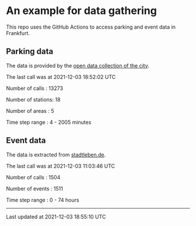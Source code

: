 # An example for data gathering

This repo uses the GitHub Actions to access parking and event data in Frankfurt.

## Parking data
The data is provided by the [open data collection of the city](https://www.offenedaten.frankfurt.de/).

The last call was at 2021-12-03 18:52:02 UTC

Number of calls   : 13273

Number of stations:    18

Number of areas   :     5

Time step range   :     4 -  2005 minutes


## Event data
The data is extracted from [stadtleben.de](https://stadtleben.de/frankfurt/).

The last call was at 2021-12-03 11:03:46 UTC

Number of calls   : 1504

Number of events  : 1511

Time step range   :    0 -   74 hours


----

Last updated at 2021-12-03 18:55:10 UTC

